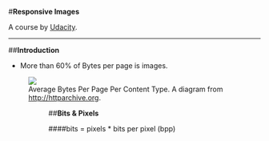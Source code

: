 #**Responsive Images**

A course by [Udacity](https://classroom.udacity.com/courses/ud882).

----------------------------------------------------------------------------------------------

##**Introduction**

- More than 60% of Bytes per page is images.

<figure>
<img src="http://chart.googleapis.com/chart?chs=400x225&cht=p&chco=007099&chd=t:1556,47,77,386,86,175,10&chds=0,1556&chdlp=b&chdl=total%202350%20kB&chl=Images+-+1556+kB%7CHTML+-+47+kB%7CStylesheets+-+77+kB%7CScripts+-+386+kB%7CFonts+-+86+kB%7CVideo+-+175+kB%7COther+-+10+kB&chma=|5&chtt=Average+Bytes+per+Page+by+Content+Type">
  <figcaption>
    Average Bytes Per Page Per Content Type. A diagram from <a href="http://httparchive.org">http://httparchive.org</a>.
  </figcaption>
<figure>


##**Bits & Pixels**

####bits = pixels * bits per pixel (bpp)
